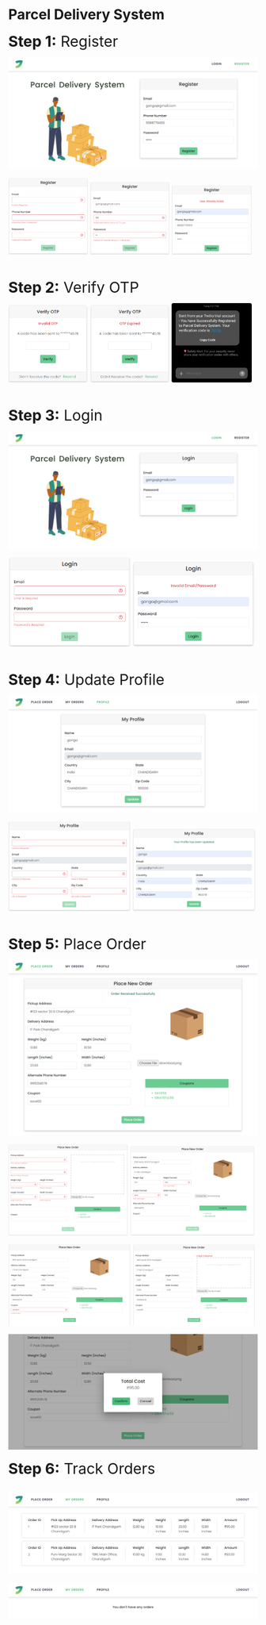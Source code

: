 # Parcel Delivery System

<h style="font-size:30px"><strong>Step 1:</strong> Register</h>

<img src = "ss/screencapture-localhost-4200-register-2022-05-16-20_53_24.png"/>
<br>
<p>
    <img src = "ss/R1.png"/ width="32%">
    <img src = "ss/R2.png"/ width="32%">
    <img src = "ss/R3.png"/ width="32%">
</p>
<br>

<h style="font-size:30px"><strong>Step 2:</strong> Verify OTP</h>
<p>
    <img src = "ss/V1.png"/ width="32%">
    <img src = "ss/V2.png"/ width="32%">
    <img src = "ss/qwerty2.jpg"/ width="32%" style="border-radius:4px">
</p>
<br>

<h style="font-size:30px"><strong>Step 3:</strong> Login</h>

<img src = "ss/l1.png"/>
<br>
<p>
    <img src = "ss/l3.png"/ width="49%">
    <img src = "ss/l2.png"/ width="49%">
</p>
<br>    

<h style="font-size:30px"><strong>Step 4:</strong> Update Profile</h>

<img src = "ss/p1.png"/>
<br>
<p>
    <img src = "ss/p2.png"/ width="49%">
    <img src = "ss/p3.png"/ width="49.5%">
</p>

<br>   

<h style="font-size:30px"><strong>Step 5:</strong> Place Order</h>
<div>
    <img src = "ss/o6.png"/>
</div>
<p>
    <img src = "ss/o2.png"/ width="48%">
    <img src = "ss/o3.png"/ width="50%">
</p>
<p>
    <img src = "ss/o4.png"/ width="49%">
    <img src = "ss/o8.png"/ width="49%">
</p>
<img src = "ss/o5.png"/>
<br>   
<br>
<h style="font-size:30px"><strong>Step 6:</strong> Track Orders</h>

<p>
<br>
    <img src = "ss/mo1.png"/>
    <br>
    <br>
    <img src = "ss/mo2.png"/>
</p>
<br>  
